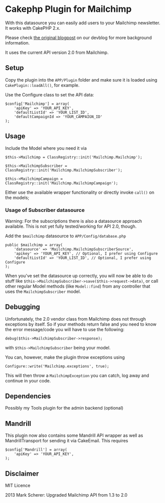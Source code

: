 # Cakephp Plugin for Mailchimp

With this datasource you can easily add users to your Mailchimp newsletter. It works with CakePHP 2.x.

Please check [the original blogpost][1] on our devblog for more background information.

It uses the current API version 2.0 from Mailchimp.

## Setup

Copy the plugin into the `APP/Plugin` folder and make sure it is loaded using `CakePlugin::loadAll()`, for example.

Use the Configure class to set the API data:

	$config['Mailchimp'] = array(
		'apiKey' => 'YOUR_API_KEY',
		'defaultListId' => 'YOUR_LIST_ID',
		'defaultCampaignId => 'YOUR_CAMPAIGN_ID'
	);

## Usage

Include the Model where you need it via

    $this->Mailchimp = ClassRegistry::init('Mailchimp.Mailchimp');

    $this->MailchimpSubscriber = ClassRegistry::init('Mailchimp.MailchimpSubscriber');

    $this->MailchimpCampaign = ClassRegistry::init('Mailchimp.MailchimpCampaign');

Either use the available wrapper functionality or directly invoke `call()` on the models;

### Usage of Subscriber datasource

Warning: For the subscriptions there is also a datasource approach available.
This is not yet fully tested/working for API 2.0, though.

Add the `$mailchimp` datasource to `APP/Config/database.php`

	public $mailchimp = array(
		'datasource' => 'Mailchimp.MailchimpSubscriberSource',
		'apikey' => 'YOUR_API_KEY', // Optional, I prefer using Configure
		'defaultListId' => 'YOUR_LIST_ID', // Optional, I prefer using Configure
	);

When you've set the datasource up correctly, you will now be able to do stuff like `$this->MailchimpSubscriber->save($this->request->data)`,
or call other regular Model methods (like `Model::find`) from any controller that uses the `MailchimpSubscriber` model.

[1]: http://devblog.springest.com/mailchimp-datasource-cakephp

## Debugging

Unfortunately, the 2.0 vendor class from Mailchimp does not through exceptions by itself. So if your methods return false and you need to know
the error message/code you will have to use the following:

	debug($this->MailchimpSubscriber->response);

with `$this->MailchimpSubscriber` being your model.

You can, however, make the plugin throw exceptions using

	Configure::write('Mailchimp.exceptions', true);

This will then throw a `MailchimpException` you can catch, log away and continue in your code.

## Dependencies

Possibly my Tools plugin for the admin backend (optional)


## Mandrill
This plugin now also contains some Mandrill API wrapper as well as MandrillTransport for sending it via CakeEmail.
This requires

	$config['Mandrill'] = array(
		'apiKey' => 'YOUR_API_KEY',
	);

## Disclaimer

MIT Licence

2013 Mark Scherer: Upgraded Mailchimp API from 1.3 to 2.0
